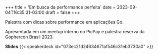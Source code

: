 +++
title = 'Em busca da performance perfeita'
date = 2023-09-04T16:35:31-03:00
draft = false
+++

Palestra com dicas sobre performance em aplicações Go. 

Apresentada em um meetup interno no PicPay e palestra reserva da Gophercon Brasil 2023.

**Slides**
{{< speakerdeck id="073ec21d24634671af546c31eb3730a0" >}}
